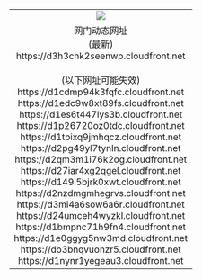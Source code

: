 ﻿<table>
  <tr></tr>
  <tr><td colspan=2 align=center><img src="https://d3h3chk2seenwp.cloudfront.net/Up/oGate.jpg" /></td></tr>
  <tr><td colspan=2 align=center>网门动态网址<br/>(最新)
<br>https://d3h3chk2seenwp.cloudfront.net
<br/><br/>(以下网址可能失效)
<br>https://d1cdmp94k3fqfc.cloudfront.net
<br>https://d1edc9w8xt89fs.cloudfront.net
<br>https://d1es6t447lys3b.cloudfront.net
<br>https://d1p26720oz0tdc.cloudfront.net
<br>https://d1tpixq9jmhqcz.cloudfront.net
<br>https://d2pg49yl7tynln.cloudfront.net
<br>https://d2qm3m1i76k2og.cloudfront.net
<br>https://d27iar4xg2qgel.cloudfront.net
<br>https://d149i5bjrk0xwt.cloudfront.net
<br>https://d2nzdmgmhegrvs.cloudfront.net
<br>https://d3mi4a6sow6a6r.cloudfront.net
<br>https://d24umceh4wyzkl.cloudfront.net
<br>https://d1bmpnc71h9fn4.cloudfront.net
<br>https://d1e0ggyg5nw3md.cloudfront.net
<br>https://do3bnqvuonzr5.cloudfront.net
<br>https://d1nynr1yegeau3.cloudfront.net
    </td>
  </tr>
</table>
